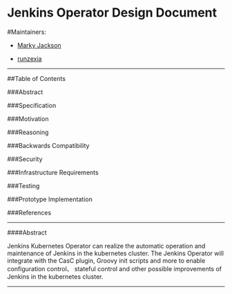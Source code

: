 Jenkins Operator Design Document
=========

#Maintainers:

- [Marky Jackson](https://github.com/markyjackson-taulia)

- [runzexia](https://github.com/runzexia)

---

##Table of Contents

###Abstract

###Specification

###Motivation

###Reasoning

###Backwards Compatibility

###Security

###Infrastructure Requirements

###Testing

###Prototype Implementation

###References

----

####Abstract

Jenkins Kubernetes Operator can realize the automatic operation 
and maintenance of Jenkins in the kubernetes cluster.
The Jenkins Operator will integrate with the CasC plugin, 
Groovy init scripts and more to enable configuration control、 
stateful control and other possible improvements of Jenkins in 
the kubernetes cluster.

--------------

